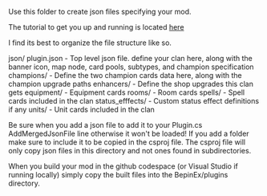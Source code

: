Use this folder to create json files specifying your mod.

The tutorial to get you up and running is located [here](https://github.com/Monster-Train-2-Modding-Group/Trainworks-Reloaded/wiki)

I find its best to organize the file structure like so.

json/
  plugin.json - Top level json file. define your clan here, along with the banner icon, map node, card pools, subtypes, and champion specification
  champions/ - Define the two champion cards data here, along with the champion upgrade paths
  enhancers/ - Define the shop upgrades this clan gets
  equipment/ - Equipment cards
  rooms/ - Room cards
  spells/ - Spell cards included in the clan
  status_efffects/ - Custom status effect definitions if any
  units/ - Unit cards included in the clan

Be sure when you add a json file to add it to your Plugin.cs AddMergedJsonFile line otherwise it won't be loaded!
If you add a folder make sure to include it to be copied in the csproj file. The csproj file will only copy json files in this directory and not ones found in subdirectories.

When you build your mod in the github codespace (or Visual Studio if running locally) simply copy the built files into the BepinEx/plugins directory.

